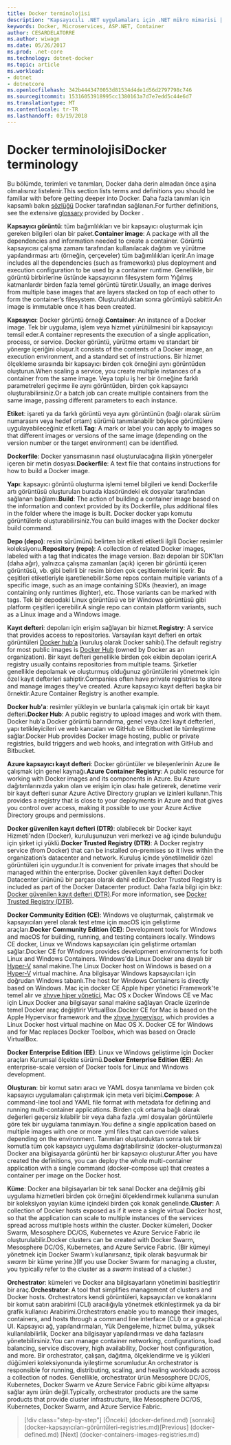 ```yaml
---
title: Docker terminolojisi
description: "Kapsayıcılı .NET uygulamaları için .NET mikro mimarisi | Docker terminolojisi"
keywords: Docker, Microservices, ASP.NET, Container
author: CESARDELATORRE
ms.author: wiwagn
ms.date: 05/26/2017
ms.prod: .net-core
ms.technology: dotnet-docker
ms.topic: article
ms.workload:
- dotnet
- dotnetcore
ms.openlocfilehash: 342b4443470053d81534d4de1d56d2797798c746
ms.sourcegitcommit: 15316053918995cc1380163a7d7e7edd5c44e6d7
ms.translationtype: MT
ms.contentlocale: tr-TR
ms.lasthandoff: 03/19/2018
---
```

# <a name="docker-terminology"></a><span data-ttu-id="ca993-104">Docker terminolojisi</span><span class="sxs-lookup"><span data-stu-id="ca993-104">Docker terminology</span></span>

<span data-ttu-id="ca993-105">Bu bölümde, terimleri ve tanımları, Docker daha derin almadan önce aşina olmalısınız listelenir.</span><span class="sxs-lookup"><span data-stu-id="ca993-105">This section lists terms and definitions you should be familiar with before getting deeper into Docker.</span></span> <span data-ttu-id="ca993-106">Daha fazla tanımları için kapsamlı bakın [sözlüğü](https://docs.docker.com/glossary/) Docker tarafından sağlanan.</span><span class="sxs-lookup"><span data-stu-id="ca993-106">For further definitions, see the extensive [glossary](https://docs.docker.com/glossary/) provided by Docker .</span></span>

<span data-ttu-id="ca993-107">**Kapsayıcı görüntü**: tüm bağımlılıkları ve bir kapsayıcı oluşturmak için gereken bilgileri olan bir paket.</span><span class="sxs-lookup"><span data-stu-id="ca993-107">**Container image**: A package with all the dependencies and information needed to create a container.</span></span> <span data-ttu-id="ca993-108">Görüntü kapsayıcısı çalışma zamanı tarafından kullanılacak dağıtım ve yürütme yapılandırması artı (örneğin, çerçeveler) tüm bağımlılıkları içerir.</span><span class="sxs-lookup"><span data-stu-id="ca993-108">An image includes all the dependencies (such as frameworks) plus deployment and execution configuration to be used by a container runtime.</span></span> <span data-ttu-id="ca993-109">Genellikle, bir görüntü birbirlerine üstünde kapsayıcının filesystem form Yığılmış katmanlardır birden fazla temel görüntü türetir.</span><span class="sxs-lookup"><span data-stu-id="ca993-109">Usually, an image derives from multiple base images that are layers stacked on top of each other to form the container’s filesystem.</span></span> <span data-ttu-id="ca993-110">Oluşturulduktan sonra görüntüyü sabittir.</span><span class="sxs-lookup"><span data-stu-id="ca993-110">An image is immutable once it has been created.</span></span>

<span data-ttu-id="ca993-111">**Kapsayıcı**: Docker görüntü örneği.</span><span class="sxs-lookup"><span data-stu-id="ca993-111">**Container**: An instance of a Docker image.</span></span> <span data-ttu-id="ca993-112">Tek bir uygulama, işlem veya hizmet yürütülmesini bir kapsayıcıyı temsil eder.</span><span class="sxs-lookup"><span data-stu-id="ca993-112">A container represents the execution of a single application, process, or service.</span></span> <span data-ttu-id="ca993-113">Docker görüntü, yürütme ortamı ve standart bir yönerge içeriğini oluşur.</span><span class="sxs-lookup"><span data-stu-id="ca993-113">It consists of the contents of a Docker image, an execution environment, and a standard set of instructions.</span></span> <span data-ttu-id="ca993-114">Bir hizmet ölçekleme sırasında bir kapsayıcı birden çok örneğini aynı görüntüden oluşturun.</span><span class="sxs-lookup"><span data-stu-id="ca993-114">When scaling a service, you create multiple instances of a container from the same image.</span></span> <span data-ttu-id="ca993-115">Veya toplu iş her bir örneğine farklı parametreleri geçirme ile aynı görüntüden, birden çok kapsayıcı oluşturabilirsiniz.</span><span class="sxs-lookup"><span data-stu-id="ca993-115">Or a batch job can create multiple containers from the same image, passing different parameters to each instance.</span></span>

<span data-ttu-id="ca993-116">**Etiket**: işareti ya da farklı görüntü veya aynı görüntünün (bağlı olarak sürüm numarasını veya hedef ortam) sürümü tanımlanabilir böylece görüntülere uygulayabileceğiniz etiketi.</span><span class="sxs-lookup"><span data-stu-id="ca993-116">**Tag**: A mark or label you can apply to images so that different images or versions of the same image (depending on the version number or the target environment) can be identified.</span></span>

<span data-ttu-id="ca993-117">**Dockerfile**: Docker yansımasının nasıl oluşturulacağına ilişkin yönergeler içeren bir metin dosyası.</span><span class="sxs-lookup"><span data-stu-id="ca993-117">**Dockerfile**: A text file that contains instructions for how to build a Docker image.</span></span>

<span data-ttu-id="ca993-118">**Yapı**: kapsayıcı görüntü oluşturma işlemi temel bilgileri ve kendi Dockerfile artı görüntüsü oluşturulan burada klasöründeki ek dosyalar tarafından sağlanan bağlamı.</span><span class="sxs-lookup"><span data-stu-id="ca993-118">**Build**: The action of building a container image based on the information and context provided by its Dockerfile, plus additional files in the folder where the image is built.</span></span> <span data-ttu-id="ca993-119">Docker docker yapı komutu görüntülerle oluşturabilirsiniz.</span><span class="sxs-lookup"><span data-stu-id="ca993-119">You can build images with the Docker docker build command.</span></span>

<span data-ttu-id="ca993-120">**Depo (depo)**: resim sürümünü belirten bir etiketi etiketli ilgili Docker resimler koleksiyonu.</span><span class="sxs-lookup"><span data-stu-id="ca993-120">**Repository (repo)**: A collection of related Docker images, labeled with a tag that indicates the image version.</span></span> <span data-ttu-id="ca993-121">Bazı depoları bir SDK'ları (daha ağır), yalnızca çalışma zamanları (açık) içeren bir görüntü içeren görüntüsü, vb. gibi belirli bir resim birden çok çeşitlemelerini içerir. Bu çeşitleri etiketleriyle işaretlenebilir.</span><span class="sxs-lookup"><span data-stu-id="ca993-121">Some repos contain multiple variants of a specific image, such as an image containing SDKs (heavier), an image containing only runtimes (lighter), etc. Those variants can be marked with tags.</span></span> <span data-ttu-id="ca993-122">Tek bir depodaki Linux görüntüsü ve bir Windows görüntüsü gibi platform çeşitleri içerebilir.</span><span class="sxs-lookup"><span data-stu-id="ca993-122">A single repo can contain platform variants, such as a Linux image and a Windows image.</span></span>

<span data-ttu-id="ca993-123">**Kayıt defteri**: depoları için erişim sağlayan bir hizmet.</span><span class="sxs-lookup"><span data-stu-id="ca993-123">**Registry**: A service that provides access to repositories.</span></span> <span data-ttu-id="ca993-124">Varsayılan kayıt defteri en ortak görüntüleri [Docker hub'a](https://hub.docker.com/) (kuruluş olarak Docker sahibi).</span><span class="sxs-lookup"><span data-stu-id="ca993-124">The default registry for most public images is [Docker Hub](https://hub.docker.com/) (owned by Docker as an organization).</span></span> <span data-ttu-id="ca993-125">Bir kayıt defteri genellikle birden çok ekibin depoları içerir.</span><span class="sxs-lookup"><span data-stu-id="ca993-125">A registry usually contains repositories from multiple teams.</span></span> <span data-ttu-id="ca993-126">Şirketler genellikle depolamak ve oluşturmuş olduğunuz görüntülerini yönetmek için özel kayıt defterleri sahiptir.</span><span class="sxs-lookup"><span data-stu-id="ca993-126">Companies often have private registries to store and manage images they’ve created.</span></span> <span data-ttu-id="ca993-127">Azure kapsayıcı kayıt defteri başka bir örnektir.</span><span class="sxs-lookup"><span data-stu-id="ca993-127">Azure Container Registry is another example.</span></span>

<span data-ttu-id="ca993-128">**Docker hub'a**: resimler yükleyin ve bunlarla çalışmak için ortak bir kayıt defteri.</span><span class="sxs-lookup"><span data-stu-id="ca993-128">**Docker Hub**: A public registry to upload images and work with them.</span></span> <span data-ttu-id="ca993-129">Docker hub'a Docker görüntü barındırma, genel veya özel kayıt defterleri, yapı tetikleyicileri ve web kancaları ve GitHub ve Bitbucket ile tümleştirme sağlar.</span><span class="sxs-lookup"><span data-stu-id="ca993-129">Docker Hub provides Docker image hosting, public or private registries, build triggers and web hooks, and integration with GitHub and Bitbucket.</span></span>

<span data-ttu-id="ca993-130">**Azure kapsayıcı kayıt defteri**: Docker görüntüler ve bileşenlerinin Azure ile çalışmak için genel kaynağı.</span><span class="sxs-lookup"><span data-stu-id="ca993-130">**Azure Container Registry**: A public resource for working with Docker images and its components in Azure.</span></span> <span data-ttu-id="ca993-131">Bu Azure dağıtımlarınızda yakın olan ve erişim için olası hale getirerek, denetime verir bir kayıt defteri sunar Azure Active Directory grupları ve izinleri kullanın.</span><span class="sxs-lookup"><span data-stu-id="ca993-131">This provides a registry that is close to your deployments in Azure and that gives you control over access, making it possible to use your Azure Active Directory groups and permissions.</span></span>

<span data-ttu-id="ca993-132">**Docker güvenilen kayıt defteri (DTR)**: olabilecek bir Docker kayıt Hizmeti'nden (Docker), kuruluşunuzun veri merkezi ve ağ içinde bulunduğu için şirket içi yüklü.</span><span class="sxs-lookup"><span data-stu-id="ca993-132">**Docker Trusted Registry (DTR)**: A Docker registry service (from Docker) that can be installed on-premises so it lives within the organization’s datacenter and network.</span></span> <span data-ttu-id="ca993-133">Kuruluş içinde yönetilmelidir özel görüntüleri için uygundur.</span><span class="sxs-lookup"><span data-stu-id="ca993-133">It is convenient for private images that should be managed within the enterprise.</span></span> <span data-ttu-id="ca993-134">Docker güvenilen kayıt defteri Docker Datacenter ürününü bir parçası olarak dahil edilir.</span><span class="sxs-lookup"><span data-stu-id="ca993-134">Docker Trusted Registry is included as part of the Docker Datacenter product.</span></span> <span data-ttu-id="ca993-135">Daha fazla bilgi için bkz: [Docker güvenilen kayıt defteri (DTR)](https://docs.docker.com/docker-trusted-registry/overview/).</span><span class="sxs-lookup"><span data-stu-id="ca993-135">For more information, see [Docker Trusted Registry (DTR)](https://docs.docker.com/docker-trusted-registry/overview/).</span></span>

<span data-ttu-id="ca993-136">**Docker Community Edition (CE)**: Windows ve oluşturmak, çalıştırmak ve kapsayıcıları yerel olarak test etme için macOS için geliştirme araçları.</span><span class="sxs-lookup"><span data-stu-id="ca993-136">**Docker Community Edition (CE)**: Development tools for Windows and macOS for building, running, and testing containers locally.</span></span> <span data-ttu-id="ca993-137">Windows CE docker, Linux ve Windows kapsayıcıları için geliştirme ortamları sağlar.</span><span class="sxs-lookup"><span data-stu-id="ca993-137">Docker CE for Windows provides development environments for both Linux and Windows Containers.</span></span> <span data-ttu-id="ca993-138">Windows'da Linux Docker ana dayalı bir [Hyper-V](https://www.microsoft.com/en-us/server-cloud/solutions/virtualization.aspx) sanal makine.</span><span class="sxs-lookup"><span data-stu-id="ca993-138">The Linux Docker host on Windows is based on a [Hyper-V](https://www.microsoft.com/en-us/server-cloud/solutions/virtualization.aspx) virtual machine.</span></span> <span data-ttu-id="ca993-139">Ana bilgisayar Windows kapsayıcıları için doğrudan Windows tabanlı.</span><span class="sxs-lookup"><span data-stu-id="ca993-139">The host for Windows Containers is directly based on Windows.</span></span> <span data-ttu-id="ca993-140">Mac için docker CE Apple hiper yönetici Framework'te temel alır ve [xhyve hiper yönetici](https://github.com/mist64/xhyve), Mac OS x Docker Windows CE ve Mac için Linux Docker ana bilgisayar sanal makine sağlayan Oracle üzerinde temel Docker araç değiştirir VirtualBox.</span><span class="sxs-lookup"><span data-stu-id="ca993-140">Docker CE for Mac is based on the Apple Hypervisor framework and the [xhyve hypervisor](https://github.com/mist64/xhyve), which provides a Linux Docker host virtual machine on Mac OS X. Docker CE for Windows and for Mac replaces Docker Toolbox, which was based on Oracle VirtualBox.</span></span>

<span data-ttu-id="ca993-141">**Docker Enterprise Edition (EE)**: Linux ve Windows geliştirme için Docker araçları Kurumsal ölçekte sürümü.</span><span class="sxs-lookup"><span data-stu-id="ca993-141">**Docker Enterprise Edition (EE)**: An enterprise-scale version of Docker tools for Linux and Windows development.</span></span>

<span data-ttu-id="ca993-142">**Oluşturan**: bir komut satırı aracı ve YAML dosya tanımlama ve birden çok kapsayıcı uygulamaları çalıştırmak için meta veri biçimi.</span><span class="sxs-lookup"><span data-stu-id="ca993-142">**Compose**: A command-line tool and YAML file format with metadata for defining and running multi-container applications.</span></span> <span data-ttu-id="ca993-143">Birden çok ortama bağlı olarak değerleri geçersiz kılabilir bir veya daha fazla .yml dosyaları görüntülerle göre tek bir uygulama tanımlayın.</span><span class="sxs-lookup"><span data-stu-id="ca993-143">You define a single application based on multiple images with one or more .yml files that can override values depending on the environment.</span></span> <span data-ttu-id="ca993-144">Tanımları oluşturduktan sonra tek bir komutla tüm çok kapsayıcı uygulama dağıtabilirsiniz (docker-oluşturmanıza) Docker ana bilgisayarda görüntü her bir kapsayıcı oluşturur.</span><span class="sxs-lookup"><span data-stu-id="ca993-144">After you have created the definitions, you can deploy the whole multi-container application with a single command (docker-compose up) that creates a container per image on the Docker host.</span></span>

<span data-ttu-id="ca993-145">**Küme**: Docker ana bilgisayarları bir tek sanal Docker ana değilmiş gibi uygulama hizmetleri birden çok örneğini ölçeklendirmek kullanıma sunulan bir koleksiyon yayılan küme içindeki birden çok konak genelinde.</span><span class="sxs-lookup"><span data-stu-id="ca993-145">**Cluster**: A collection of Docker hosts exposed as if it were a single virtual Docker host, so that the application can scale to multiple instances of the services spread across multiple hosts within the cluster.</span></span> <span data-ttu-id="ca993-146">Docker kümeleri, Docker Swarm, Mesosphere DC/OS, Kubernetes ve Azure Service Fabric ile oluşturulabilir.</span><span class="sxs-lookup"><span data-stu-id="ca993-146">Docker clusters can be created with Docker Swarm, Mesosphere DC/OS, Kubernetes, and Azure Service Fabric.</span></span> <span data-ttu-id="ca993-147">(Bir kümeyi yönetmek için Docker Swarm'ı kullanırsanız, tipik olarak başvurmak bir *swarm* bir küme yerine.)</span><span class="sxs-lookup"><span data-stu-id="ca993-147">(If you use Docker Swarm for managing a cluster, you typically refer to the cluster as a *swarm* instead of a cluster.)</span></span>

<span data-ttu-id="ca993-148">**Orchestrator**: kümeleri ve Docker ana bilgisayarların yönetimini basitleştirir bir araç.</span><span class="sxs-lookup"><span data-stu-id="ca993-148">**Orchestrator**: A tool that simplifies management of clusters and Docker hosts.</span></span> <span data-ttu-id="ca993-149">Orchestrators kendi görüntüleri, kapsayıcıları ve konaklarını bir komut satırı arabirimi (CLI) aracılığıyla yönetmek etkinleştirmek ya da bir grafik kullanıcı Arabirimi.</span><span class="sxs-lookup"><span data-stu-id="ca993-149">Orchestrators enable you to manage their images, containers, and hosts through a command line interface (CLI) or a graphical UI.</span></span> <span data-ttu-id="ca993-150">Kapsayıcı ağ, yapılandırmaları, Yük Dengeleme, hizmet bulma, yüksek kullanılabilirlik, Docker ana bilgisayar yapılandırması ve daha fazlasını yönetebilirsiniz.</span><span class="sxs-lookup"><span data-stu-id="ca993-150">You can manage container networking, configurations, load balancing, service discovery, high availability, Docker host configuration, and more.</span></span> <span data-ttu-id="ca993-151">Bir orchestrator, çalışan, dağıtma, ölçeklendirme ve iş yükleri düğümleri koleksiyonunda iyileştirme sorumludur.</span><span class="sxs-lookup"><span data-stu-id="ca993-151">An orchestrator is responsible for running, distributing, scaling, and healing workloads across a collection of nodes.</span></span> <span data-ttu-id="ca993-152">Genellikle, orchestrator ürün Mesosphere DC/OS, Kubernetes, Docker Swarm ve Azure Service Fabric gibi küme altyapısı sağlar aynı ürün değil.</span><span class="sxs-lookup"><span data-stu-id="ca993-152">Typically, orchestrator products are the same products that provide cluster infrastructure, like Mesosphere DC/OS, Kubernetes, Docker Swarm, and Azure Service Fabric.</span></span>


>[!div class="step-by-step"]
<span data-ttu-id="ca993-153">[Önceki] (docker-defined.md) [sonraki] (docker-kapsayıcıları-görüntüleri-registries.md)</span><span class="sxs-lookup"><span data-stu-id="ca993-153">[Previous] (docker-defined.md) [Next] (docker-containers-images-registries.md)</span></span>
